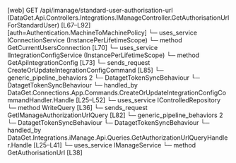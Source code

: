 [web] GET /api/imanage/standard-user-authorisation-url  (DataGet.Api.Controllers.Integrations.IManageController.GetAuthorisationUrlForStandardUser)  [L67–L92] [auth=Authentication.MachineToMachinePolicy]
  └─ uses_service IConnectionService (InstancePerLifetimeScope)
    └─ method GetCurrentUsersConnection [L70]
  └─ uses_service IIntegrationConfigService (InstancePerLifetimeScope)
    └─ method GetApiIntegrationConfig [L73]
  └─ sends_request CreateOrUpdateIntegrationConfigCommand [L85]
    └─ generic_pipeline_behaviors 2
      └─ DatagetTokenSyncBehaviour
      └─ DatagetTokenSyncBehaviour
    └─ handled_by DataGet.Connections.App.Commands.CreateOrUpdateIntegrationConfigCommandHandler.Handle [L25–L52]
      └─ uses_service IControlledRepository<IntegrationConfiguration>
        └─ method WriteQuery [L36]
  └─ sends_request GetIManageAuthorizationUrlQuery [L82]
    └─ generic_pipeline_behaviors 2
      └─ DatagetTokenSyncBehaviour
      └─ DatagetTokenSyncBehaviour
    └─ handled_by DataGet.Integrations.iManage.Api.Queries.GetAuthorizationUrlQueryHandler.Handle [L25–L41]
      └─ uses_service IManageService
        └─ method GetAuthorisationUrl [L38]

